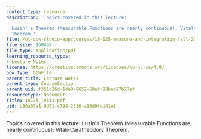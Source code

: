 ```yaml
---
content_type: resource
description: 'Topics covered in this lecture:

  Lusin''s Theorem (Measurable Functions are nearly continuous); Vitali-Caratheodory
  Theorem.'
file: /ol-ocw-studio-app/courses/18-125-measure-and-integration-fall-2003/b80a07e10d51c7982516a10d9fdd41e1_18125_lec11.pdf
file_size: 160459
file_type: application/pdf
learning_resource_types:
- Lecture Notes
license: https://creativecommons.org/licenses/by-nc-sa/4.0/
ocw_type: OCWFile
parent_title: Lecture Notes
parent_type: CourseSection
parent_uid: f351d26d-1de0-9652-60ef-88bed27b27ef
resourcetype: Document
title: 18125_lec11.pdf
uid: b80a07e1-0d51-c798-2516-a10d9fdd41e1
---
```

Topics covered in this lecture:
Lusin's Theorem (Measurable Functions are nearly continuous); Vitali-Caratheodory Theorem.